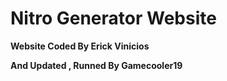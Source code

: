 # Nitro Generator Website

**Website Coded By Erick Vinicios**

**And Updated , Runned By Gamecooler19**
